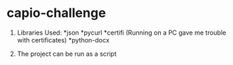 # capio-challenge

1) Libraries Used:
  *json
  *pycurl
  *certifi (Running on a PC gave me trouble with certificates)
  *python-docx
  
2) The project can be run as a script
 
